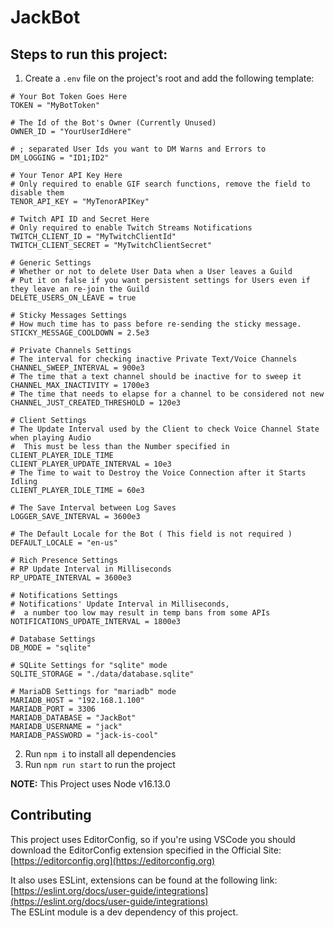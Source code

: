 # JackBot

## Steps to run this project:

 1. Create a `.env` file on the project's root and add the following template:
```env
# Your Bot Token Goes Here
TOKEN = "MyBotToken"

# The Id of the Bot's Owner (Currently Unused)
OWNER_ID = "YourUserIdHere"

# ; separated User Ids you want to DM Warns and Errors to
DM_LOGGING = "ID1;ID2"

# Your Tenor API Key Here
# Only required to enable GIF search functions, remove the field to disable them
TENOR_API_KEY = "MyTenorAPIKey"

# Twitch API ID and Secret Here
# Only required to enable Twitch Streams Notifications
TWITCH_CLIENT_ID = "MyTwitchClientId"
TWITCH_CLIENT_SECRET = "MyTwitchClientSecret"

# Generic Settings
# Whether or not to delete User Data when a User leaves a Guild
# Put it on false if you want persistent settings for Users even if they leave an re-join the Guild
DELETE_USERS_ON_LEAVE = true

# Sticky Messages Settings
# How much time has to pass before re-sending the sticky message.
STICKY_MESSAGE_COOLDOWN = 2.5e3

# Private Channels Settings
# The interval for checking inactive Private Text/Voice Channels
CHANNEL_SWEEP_INTERVAL = 900e3
# The time that a text channel should be inactive for to sweep it
CHANNEL_MAX_INACTIVITY = 1700e3
# The time that needs to elapse for a channel to be considered not new
CHANNEL_JUST_CREATED_THRESHOLD = 120e3

# Client Settings
# The Update Interval used by the Client to check Voice Channel State when playing Audio
#  This must be less than the Number specified in CLIENT_PLAYER_IDLE_TIME
CLIENT_PLAYER_UPDATE_INTERVAL = 10e3
# The Time to wait to Destroy the Voice Connection after it Starts Idling
CLIENT_PLAYER_IDLE_TIME = 60e3

# The Save Interval between Log Saves
LOGGER_SAVE_INTERVAL = 3600e3

# The Default Locale for the Bot ( This field is not required )
DEFAULT_LOCALE = "en-us"

# Rich Presence Settings
# RP Update Interval in Milliseconds
RP_UPDATE_INTERVAL = 3600e3

# Notifications Settings
# Notifications' Update Interval in Milliseconds,
#  a number too low may result in temp bans from some APIs
NOTIFICATIONS_UPDATE_INTERVAL = 1800e3

# Database Settings
DB_MODE = "sqlite"

# SQLite Settings for "sqlite" mode
SQLITE_STORAGE = "./data/database.sqlite"

# MariaDB Settings for "mariadb" mode
MARIADB_HOST = "192.168.1.100"
MARIADB_PORT = 3306
MARIADB_DATABASE = "JackBot"
MARIADB_USERNAME = "jack"
MARIADB_PASSWORD = "jack-is-cool"
```
 2. Run `npm i` to install all dependencies
 3. Run `npm run start` to run the project

**NOTE:** This Project uses Node v16.13.0

## Contributing

This project uses EditorConfig, so if you're using VSCode you should download
the EditorConfig extension specified in the Official Site: [https://editorconfig.org](https://editorconfig.org)

It also uses ESLint, extensions can be found at the following link: [https://eslint.org/docs/user-guide/integrations](https://eslint.org/docs/user-guide/integrations)<br>
The ESLint module is a dev dependency of this project.
